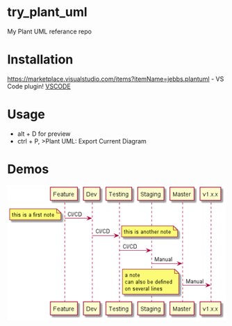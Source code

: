 # try_plant_uml
 My Plant UML referance repo

# Installation

https://marketplace.visualstudio.com/items?itemName=jebbs.plantuml - VS Code plugin!
[VSCODE](https://marketplace.visualstudio.com/items?itemName=jebbs.plantuml)

# Usage

* alt + D for preview
* ctrl + P, >Plant UML: Export Current Diagram

# Demos


![GitFlow Sequence Diagram](https://raw.githubusercontent.com/Tomvictor/try_plant_uml/d68438bdb94aaa2aec0fb1d8c75239e28439c894/out/src/sequence_diagram_git_flow/sequence_diagram_git_flow.png)